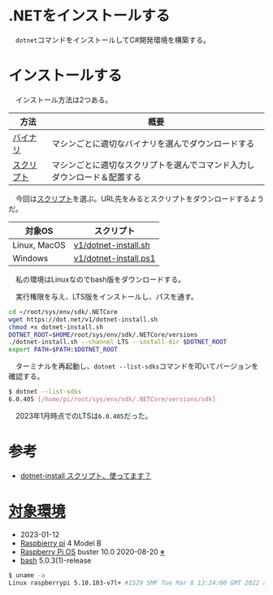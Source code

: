 # .NETをインストールする

　`dotnet`コマンドをインストールしてC#開発環境を構築する。

<!-- more -->

# インストールする

　インストール方法は2つある。

方法|概要
----|----
[バイナリ][dotnet download]|マシンごとに適切なバイナリを選んでダウンロードする
[スクリプト][dotnet-install-script]|マシンごとに適切なスクリプトを選んでコマンド入力しダウンロード＆配置する

[dotnet download]:https://dotnet.microsoft.com/ja-jp/download/dotnet
[dotnet-install-script]:https://learn.microsoft.com/ja-jp/dotnet/core/tools/dotnet-install-script
[dotnet-install スクリプト、使ってます？]:https://qiita.com/zwei_222/items/da4deeb3f57f9bedf294

　今回は[スクリプト][dotnet-install-script]を選ぶ。URL先をみるとスクリプトをダウンロードするようだ。

対象OS|スクリプト
------|----------
Linux, MacOS|[v1/dotnet-install.sh][]
Windows|[v1/dotnet-install.ps1][]

[v1/dotnet-install.sh]:https://dot.net/v1/dotnet-install.sh
[v1/dotnet-install.ps1]:https://dot.net/v1/dotnet-install.ps1

　私の環境はLinuxなのでbash版をダウンロードする。

　実行権限を与え、LTS版をインストールし、パスを通す。

```sh
cd ~/root/sys/env/sdk/.NETCore
wget https://dot.net/v1/dotnet-install.sh
chmod +x dotnet-install.sh
DOTNET_ROOT=$HOME/root/sys/env/sdk/.NETCore/versions
./dotnet-install.sh --channel LTS --install-dir $DOTNET_ROOT
export PATH=$PATH:$DOTNET_ROOT
```

　ターミナルを再起動し、`dotnet --list-sdks`コマンドを叩いてバージョンを確認する。

```sh
$ dotnet --list-sdks
6.0.405 [/home/pi/root/sys/env/sdk/.NETCore/versions/sdk]
```

　2023年1月時点でのLTSは`6.0.405`だった。

# 参考

* [dotnet-install スクリプト、使ってます？][]

# [対象環境](#target-environment)

* <time datetime="2023-01-12T15:03:48+0900" title="実施日">2023-01-12</time>
* [Raspbierry pi](https://ja.wikipedia.org/wiki/Raspberry_Pi) 4 Model B
* [Raspberry Pi OS](https://ja.wikipedia.org/wiki/Raspbian) buster 10.0 2020-08-20 [※](http://ytyaru.hatenablog.com/entry/2020/10/06/111111)
* [bash](https://ja.wikipedia.org/wiki/Bash) 5.0.3(1)-release

```sh
$ uname -a
Linux raspberrypi 5.10.103-v7l+ #1529 SMP Tue Mar 8 12:24:00 GMT 2022 armv7l GNU/Linux
```
